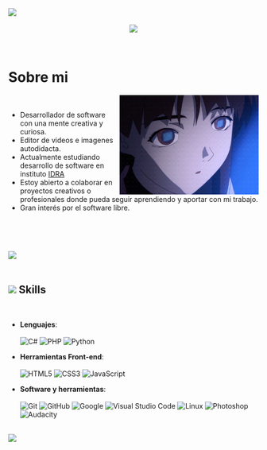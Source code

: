 <img src="https://user-images.githubusercontent.com/73097560/115834477-dbab4500-a447-11eb-908a-139a6edaec5c.gif">

<p align="center">
  <a href="https://github.com/DenverCoder1/readme-typing-svg"><img src="https://readme-typing-svg.herokuapp.com?font=Time+New+Roman&color=cyan&size=25&center=true&vCenter=true&width=600&height=100&lines=Federico+Valfosca...;++;Desarrollador+de+software;Estudiante+de+intituto+IDRA;Desarrollador+junior;Editor+de+videos;amo+aprender+cosas+nuevas."></a>
</p>


<br>

<h1> Sobre mi </h1>

<picture> <img align="right" src="https://github.com/fedevlfsk/fedevlfsk/blob/main/lain%20github.gif" width = 280px></picture>

<br>

- Desarrollador de software con una mente creativa y curiosa.
- Editor de videos e imagenes autodidacta.
- Actualmente estudiando desarrollo de software en instituto [IDRA](https://institutoidra.edu.ar/)
- Estoy abierto a colaborar en proyectos creativos o profesionales donde pueda
  seguir aprendiendo y aportar con mi trabajo.
- Gran interés por el software libre. 

<br><br><br>

<img src="https://user-images.githubusercontent.com/73097560/115834477-dbab4500-a447-11eb-908a-139a6edaec5c.gif"><br><br>

## <img src="https://media2.giphy.com/media/QssGEmpkyEOhBCb7e1/giphy.gif?cid=ecf05e47a0n3gi1bfqntqmob8g9aid1oyj2wr3ds3mg700bl&rid=giphy.gif" width ="25"><b> Skills</b>
<br>

<p align="center">

- **Lenguajes**: <br><br>
![C#](https://img.shields.io/badge/C%23-%2300599C.svg?style=for-the-badge&logo=c%2B%2B&logoColor=white)
![PHP](https://img.shields.io/badge/PHP-%23777BB4.svg?style=for-the-badge&logo=php&logoColor=white)
![Python](https://img.shields.io/badge/Python-%23FFD700.svg?style=for-the-badge&logo=python&logoColor=23FFD700)

- **Herramientas Front-end**: <br><br>
![HTML5](https://img.shields.io/badge/HTML5%20-%23E34F26.svg?style=for-the-badge&logo=html5&logoColor=white)
![CSS3](https://img.shields.io/badge/CSS%20-%231572B6.svg?style=for-the-badge&logo=css3&logoColor=white)
![JavaScript](https://img.shields.io/badge/JavaScript%20-%23F7DF1E.svg?style=for-the-badge&logo=javascript&logoColor=black)

- **Software y herramientas**: <br><br>
![Git](https://img.shields.io/badge/git-%23F05033.svg?style=for-the-badge&logo=git&logoColor=white)
![GitHub](https://img.shields.io/badge/github-%23121011.svg?style=for-the-badge&logo=github&logoColor=white)
![Google](https://img.shields.io/badge/google-%234285F4.svg?style=for-the-badge&logo=google&logoColor=white)
![Visual Studio Code](https://img.shields.io/badge/Visual%20Studio%20Code-0078d7.svg?style=for-the-badge&logo=visual-studio-code&logoColor=white)
![Linux](https://img.shields.io/badge/Linux-FCC624?style=for-the-badge&logo=linux&logoColor=black)
![Photoshop](https://img.shields.io/badge/Photoshop-%23131E36.svg?style=for-the-badge&logo=adobephotoshop&logoColor=white)
![Audacity](https://img.shields.io/badge/Audacity-%231E90FF.svg?style=for-the-badge&logo=audacity&logoColor=white)
<br><br>
<img src="https://user-images.githubusercontent.com/73097560/115834477-dbab4500-a447-11eb-908a-139a6edaec5c.gif">






  
